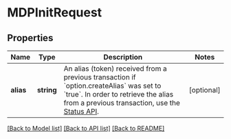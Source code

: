 # MDPInitRequest

## Properties
Name | Type | Description | Notes
------------ | ------------- | ------------- | -------------
**alias** | **string** | An alias (token) received from a previous transaction if &#x60;option.createAlias&#x60; was set to &#x60;true&#x60;. In order to retrieve the alias from a previous transaction, use the [Status API](#operation/status). | [optional] 

[[Back to Model list]](../../README.md#documentation-for-models) [[Back to API list]](../../README.md#documentation-for-api-endpoints) [[Back to README]](../../README.md)


